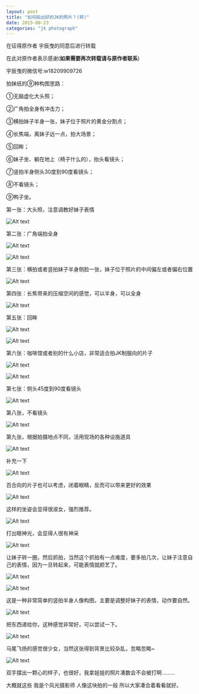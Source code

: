 ```yaml
---
layout: post
title: "如何拍出好的JK的照片？(转)"
date: 2015-08-23
categories: "jk photograph"
---
```


在征得原作者 宇辰曳的同意后进行转载 

在此对原作者表示感谢(**如果需要再次转载请与原作者联系**)

宇辰曳的微信号:w18209909726

拍妹纸的⑨种构图思路：

①无脑虚化大头照；

②广角拍全身有冲击力；

③横拍妹子半身一张，妹子位于照片的黄金分割点；

④长焦端，离妹子远一点，拍大场景；

⑤回眸；

⑥妹子坐、躺在地上（椅子什么的），抬头看镜头；

⑦竖拍半身侧头30度到90度看镜头；

⑧不看镜头；

⑨鸭子坐。

第一张：大头照，注意调教好妹子表情

![Alt text](http://7xl9ad.com1.z0.glb.clouddn.com/post-2015-8-23(1)1.jpg)

第二张：广角端拍全身

![Alt text](http://7xl9ad.com1.z0.glb.clouddn.com/post-2015-8-23(1)2.jpg)

![Alt text](http://7xl9ad.com1.z0.glb.clouddn.com/post-2015-8-23(1)3.jpg)

第三张：横拍或者竖拍妹子半身侧脸一张，妹子位于照片的中间偏左或者偏右位置

![Alt text](http://7xl9ad.com1.z0.glb.clouddn.com/post-2015-8-23(1)4.jpg)

第四张：长焦带来的压缩空间的感觉，可以半身，可以全身

![Alt text](http://7xl9ad.com1.z0.glb.clouddn.com/post-2015-8-23(1)5.jpg)

第五张：回眸

![Alt text](http://7xl9ad.com1.z0.glb.clouddn.com/post-2015-8-23(1)6.jpg)

![Alt text](http://7xl9ad.com1.z0.glb.clouddn.com/post-2015-8-23(1)7.jpg)

第六张：咖啡馆或者别的什么小店，非常适合拍JK制服向的片子

![Alt text](http://7xl9ad.com1.z0.glb.clouddn.com/post-2015-8-23(1)8.jpg)

![Alt text](http://7xl9ad.com1.z0.glb.clouddn.com/post-2015-8-23(1)9.jpg)

第七张：侧头45度到90度看镜头

![Alt text](http://7xl9ad.com1.z0.glb.clouddn.com/post-2015-8-23(1)10.jpg)

第八张，不看镜头

![Alt text](http://7xl9ad.com1.z0.glb.clouddn.com/post-2015-8-23(1)11.jpg)

第九张，根据拍摄地点不同，活用现场的各种设施道具

![Alt text](http://7xl9ad.com1.z0.glb.clouddn.com/post-2015-8-23(1)12.jpg)

补充一下

![Alt text](http://7xl9ad.com1.z0.glb.clouddn.com/post-2015-8-23(1)13.jpg)

百合向的片子也可以考虑，闭着眼睛，反而可以带来更好的效果

![Alt text](http://7xl9ad.com1.z0.glb.clouddn.com/post-2015-8-23(1)14.jpg)

这样的坐姿会显得很淑女，强烈推荐。

![Alt text](http://7xl9ad.com1.z0.glb.clouddn.com/post-2015-8-23(1)15.jpg)

打出眼神光，会显得人很有神采


![Alt text](http://7xl9ad.com1.z0.glb.clouddn.com/post-2015-8-23(1)16.jpg)

让妹子转一圈，然后抓拍，当然这个抓拍有一点难度，要多拍几次，让妹子注意自己的表情，因为一旦转起来，可能表情就颜艺了。


![Alt text](http://7xl9ad.com1.z0.glb.clouddn.com/post-2015-8-23(1)16.jpg)


![Alt text](http://7xl9ad.com1.z0.glb.clouddn.com/post-2015-8-23(1)17.jpg)

这是一种非常简单的竖拍半身人像构图，主要是调整好妹子的表情，动作要自然。

![Alt text](http://7xl9ad.com1.z0.glb.clouddn.com/post-2015-8-23(1)18.jpg)

把东西递给你，这种感觉非常好，可以尝试一下。

![Alt text](http://7xl9ad.com1.z0.glb.clouddn.com/post-2015-8-23(1)19.jpg)

马尾飞扬的感觉很少女，当然这张得到背景比较杂乱，忽略忽略~

![Alt text](http://7xl9ad.com1.z0.glb.clouddn.com/post-2015-8-23(1)20.jpg)

双手摆出一颗心的样子，也很好，我拿娃娃的照片凑数会不会被打啊.........

大概就这些
我是个风光摄影师
人像这块拍的一般
所以大家凑合着看看就好。
